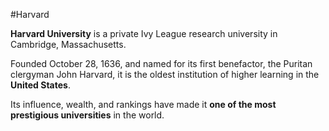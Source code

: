 #Harvard

**Harvard University** is a private Ivy League research university in Cambridge, Massachusetts. 

Founded October 28, 1636, and named for its first benefactor, the Puritan clergyman John Harvard, it is the oldest institution of higher learning in the **United States**. 

Its influence, wealth, and rankings have made it **one of the most prestigious universities** in the world.